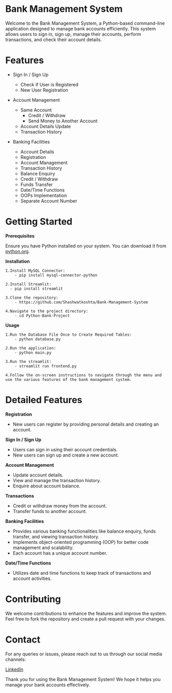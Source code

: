
# Bank Management System

Welcome to the Bank Management System, a Python-based command-line application designed to manage bank accounts efficiently. This system allows users to sign in, sign up, manage their accounts, perform transactions, and check their account details.

# Features

- Sign In / Sign Up

    - Check if User is Registered
    - New User Registration
- Account Management

    - Same Account
        - Credit / Withdraw
        - Send Money to Another Account
    - Account Details Update
    - Transaction History
- Banking Facilities

    - Account Details
    - Registration
    - Account Management
    - Transaction History
    - Balance Enquiry
    - Credit / Withdraw
    - Funds Transfer
    - Date/Time Functions
    - OOPs Implementation
    - Separate Account Number

# Getting Started
**Prerequisites**

Ensure you have Python installed on your system. You can download it from [python.org](https://www.python.org/).

**Installation**

    1.Install MySQL Connector:
        - pip install mysql-connector-python
        
    2.Install Streamlit:
      - pip install streamlit

    3.Clone the repository:
        - https://github.com/Shashwatkoshta/Bank-Management-System

    4.Navigate to the project directory:
        - cd Python-Bank-Project

**Usage**

    1.Run the Database File Once to Create Required Tables:
        - python database.py
        
    2.Run the application:
        - python main.py
        
    3.Run the streamlit:
        - streamlit run frontend.py
        
    4.Follow the on-screen instructions to navigate through the menu and use the various features of the bank management system.

# Detailed Features

**Registration**

- New users can register by providing personal details and creating an account.

**Sign In / Sign Up**

- Users can sign in using their account credentials.
- New users can sign up and create a new account.

**Account Management**

- Update account details.
- View and manage the transaction history.
- Enquire about account balance.

**Transactions**

- Credit or withdraw money from the account.
- Transfer funds to another account.

**Banking Facilities**
- Provides various banking functionalities like balance enquiry, funds transfer, and viewing transaction history.
- Implements object-oriented programming (OOP) for better code management and scalability.
- Each account has a unique account number.

**Date/Time Functions**

- Utilizes date and time functions to keep track of transactions and account activities.

# Contributing
We welcome contributions to enhance the features and improve the system. Feel free to fork the repository and create a pull request with your changes.


# Contact

For any queries or issues, please reach out to us through our social media channels:

[LinkedIn](https://www.linkedin.com/in/shashwat31/)

Thank you for using the Bank Management System! We hope it helps you manage your bank accounts effectively.


